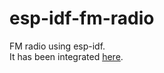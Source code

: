 # esp-idf-fm-radio
FM radio using esp-idf.   
It has been integrated [here](https://github.com/nopnop2002/esp-idf-tea5767/tree/main/WebSocket).   
